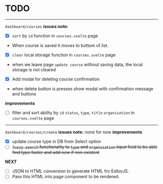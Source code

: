 # TODO

---

`dashboard/courses`
**issues note:**

- [x] `sort` by `id` function in `courses.svelte` page
- When course is saved it moves to bottom of list.

- [x] `clear` local storage function in `courses.svelte` page
- when we leave page `update course` without saving data, the local storage is not cleared

- [x] Add modal for deleting course confirmation
- when delete button is presses show modal with confirmation message and buttons

**improvements**

- [ ] filter and sort ability by `id` `status`, `type`, `title` `organisation` in `courses.svelte` page

---

`dashboard/courses/create`
**issues note:**
none for now
**improvements**

- [x] update course type in DB from Select option
- [ ] ~~`fuzzy search` functionality to `type` and `organisation` input field to be able find type faster and add new if non existent~~

**NEXT**

- [ ] JSON to HTML conversion to generate HTML fro EditorJS.
- [ ] Pass this HTML into page component to be rendered.
